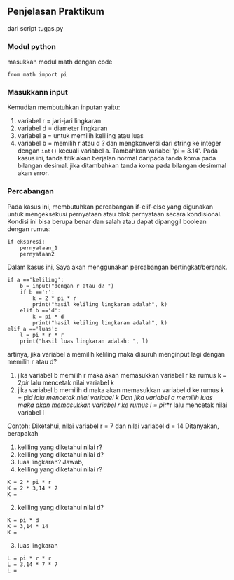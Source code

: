 ## **Penjelasan Praktikum**

dari script tugas.py
### Modul python
masukkan modul math dengan code
```
from math import pi
```
### Masukkann input
Kemudian membutuhkan inputan yaitu:
1. variabel r = jari-jari lingkaran
2. variabel d = diameter lingkaran
3. variabel a = untuk memilih keliling atau luas
4. variabel b = memilih r atau d ?
dan mengkonversi dari string ke integer dengan `int()` kecuali variabel a. 
Tambahkan variabel 'pi = 3.14'. Pada kasus ini, tanda titik akan berjalan normal 
daripada tanda koma pada bilangan desimal. jika ditambahkan tanda koma pada 
bilangan desimmal akan error. 
### Percabangan
Pada kasus ini, membutuhkan percabangan if-elif-else yang digunakan untuk mengeksekusi 
pernyataan  atau blok pernyataan secara kondisional. Kondisi ini bisa berupa benar 
dan salah atau dapat dipanggil boolean dengan rumus:
```
if ekspresi:
    pernyataan_1
    pernyataan2
```
Dalam kasus ini, Saya akan menggunakan percabangan bertingkat/beranak. 
```
if a =='keliling':
    b = input("dengan r atau d? ")
    if b =='r':
        k = 2 * pi * r
        print("hasil keliling lingkaran adalah", k)
    elif b =='d':
        k = pi * d
        print("hasil keliling lingkaran adalah", k)
elif a =='luas':
    l = pi * r * r
    print("hasil luas lingkaran adalah: ", l)
```
artinya, jika variabel a memilih keliling maka disuruh menginput lagi dengan 
memilih r atau d?
1. jika variabel b memilih r maka akan memasukkan variabel r ke rumus k = 2*pi*r lalu mencetak nilai variabel k
2. jika variabel b memilih d maka akan memasukkan variabel d ke rumus k = pi*d lalu mencetak nilai variabel k
Dan jika variabel a memilih luas maka akan memasukkan variabel  r ke rumus l = pi*r*r lalu mencetak nilai variabel l

Contoh:
Diketahui, nilai variabel r = 7 dan nilai variabel d = 14
Ditanyakan, berapakah 
1. keliling yang  diketahui nilai r?
2. keliling yang  diketahui nilai d?
3. luas lingkaran?
Jawab, 
1. keliling yang  diketahui nilai r?
```
K = 2 * pi * r
K = 2 * 3,14 * 7
K = 
```
2. keliling yang  diketahui nilai d?
```
K = pi * d
K = 3,14 * 14
K = 
```
3. luas lingkaran
```
L = pi * r * r
L = 3,14 * 7 * 7
L =
```